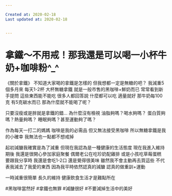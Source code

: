 ```yaml
---

Created at: 2020-02-18
Last updated at: 2020-02-18


---
```


# 拿鐵～不用戒！那我還是可以喝一小杯牛奶+咖啡粉^_^


《關於拿鐵》
不知道大家喝的拿鐵是怎樣的
但我想都一定是無糖的吧？
我減重5個多月來
每天1-2杯 大杯無糖拿鐵
就是一般市售的黑咖啡+鮮奶而已
常常看到新手提問
這些東西能不能吃
很多人都回答說 什麼都可以吃
適量就好 那牛奶每100克 有5克碳水而已
那為什麼就不能喝了呢？

只要沒瘦或是胖就是拿鐵的錯...
為什麼沒有檢視
油脂夠嗎？喝水夠嗎？
蛋白質夠嗎？熱量夠嗎？
睡眠夠嗎？甚至運動夠了嗎？

作為每天一打二的媽媽
咖啡是我的必需品
但又無法接受黑咖啡
所以無糖拿鐵是我的小確幸
我無法也一點都不想戒掉

起初減醣我確實是為了減重
但現在我認為是一種健康的生活態度
現在我進入維持期後
我還是很開心參加家庭聚餐
偶爾老公在吃珍奶配雞排
或是小孩吃草莓蛋糕
要跟我分享時 我還是會吃1-2口
還是覺得很美味
雖然我不會主動再去買這些
不代表我減去了我愛的東西
因為我平時依然認真的減醣
認真的做重訓+運動

一時減重很簡單
長久的維持
健康飲食生活才是難點所在

#黑咖啡當然好
#拿鐵也無罪
#減醣很好
#不要減掉生活中的美好

